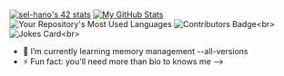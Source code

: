 ###

  [![sel-hano's 42 stats](https://badge.mediaplus.ma/greenbinary/sel-hano?1337Badge=off)](https://github.com/oakoudad/badge42)
  [![My GitHub Stats](https://github-readme-stats.vercel.app/api/?username=0x013FA11&count_private=true&theme=tokyonight&showicons=true)]()
  ![Your Repository's Most Used Languages](https://github-readme-stats.vercel.app/api/top-langs/?username=0x013FA11&theme=blue-green)
  ![Contributors Badge](https://contrib.rocks/image?repo=0x013FA11/RANDOM)<br\>
  ![Jokes Card](https://readme-jokes.vercel.app/api)<br\>
- 🌱 I’m currently learning memory management --all-versions
- ⚡ Fun fact: you'll need more than bio to knows me
-->
